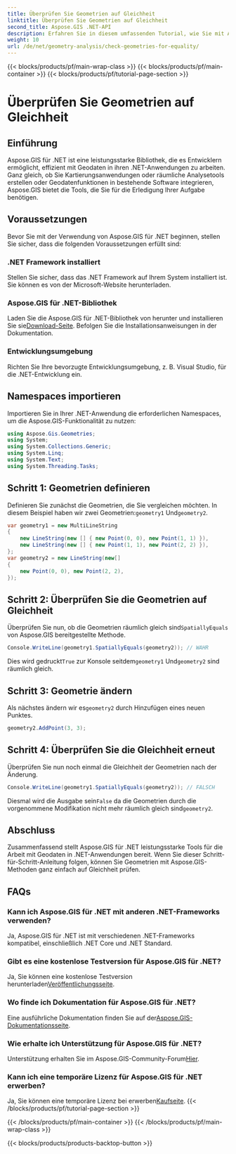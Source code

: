 ```yaml
---
title: Überprüfen Sie Geometrien auf Gleichheit
linktitle: Überprüfen Sie Geometrien auf Gleichheit
second_title: Aspose.GIS .NET-API
description: Erfahren Sie in diesem umfassenden Tutorial, wie Sie mit Aspose.GIS für .NET Geometrien in Ihren .NET-Anwendungen auf Gleichheit prüfen.
weight: 10
url: /de/net/geometry-analysis/check-geometries-for-equality/
---
```


{{< blocks/products/pf/main-wrap-class >}}
{{< blocks/products/pf/main-container >}}
{{< blocks/products/pf/tutorial-page-section >}}

# Überprüfen Sie Geometrien auf Gleichheit

## Einführung
Aspose.GIS für .NET ist eine leistungsstarke Bibliothek, die es Entwicklern ermöglicht, effizient mit Geodaten in ihren .NET-Anwendungen zu arbeiten. Ganz gleich, ob Sie Kartierungsanwendungen oder räumliche Analysetools erstellen oder Geodatenfunktionen in bestehende Software integrieren, Aspose.GIS bietet die Tools, die Sie für die Erledigung Ihrer Aufgabe benötigen.
## Voraussetzungen
Bevor Sie mit der Verwendung von Aspose.GIS für .NET beginnen, stellen Sie sicher, dass die folgenden Voraussetzungen erfüllt sind:
### .NET Framework installiert
Stellen Sie sicher, dass das .NET Framework auf Ihrem System installiert ist. Sie können es von der Microsoft-Website herunterladen.
### Aspose.GIS für .NET-Bibliothek
 Laden Sie die Aspose.GIS für .NET-Bibliothek von herunter und installieren Sie sie[Download-Seite](https://releases.aspose.com/gis/net/). Befolgen Sie die Installationsanweisungen in der Dokumentation.
### Entwicklungsumgebung
Richten Sie Ihre bevorzugte Entwicklungsumgebung, z. B. Visual Studio, für die .NET-Entwicklung ein.

## Namespaces importieren
Importieren Sie in Ihrer .NET-Anwendung die erforderlichen Namespaces, um die Aspose.GIS-Funktionalität zu nutzen:
```csharp
using Aspose.Gis.Geometries;
using System;
using System.Collections.Generic;
using System.Linq;
using System.Text;
using System.Threading.Tasks;
```

## Schritt 1: Geometrien definieren
Definieren Sie zunächst die Geometrien, die Sie vergleichen möchten. In diesem Beispiel haben wir zwei Geometrien:`geometry1` Und`geometry2`.
```csharp
var geometry1 = new MultiLineString
{
    new LineString(new [] { new Point(0, 0), new Point(1, 1) }),
    new LineString(new [] { new Point(1, 1), new Point(2, 2) }),
};
var geometry2 = new LineString(new[]
{
    new Point(0, 0), new Point(2, 2),
});
```
## Schritt 2: Überprüfen Sie die Geometrien auf Gleichheit
 Überprüfen Sie nun, ob die Geometrien räumlich gleich sind`SpatiallyEquals` von Aspose.GIS bereitgestellte Methode.
```csharp
Console.WriteLine(geometry1.SpatiallyEquals(geometry2)); // WAHR
```
 Dies wird gedruckt`True` zur Konsole seitdem`geometry1` Und`geometry2` sind räumlich gleich.
## Schritt 3: Geometrie ändern
 Als nächstes ändern wir es`geometry2` durch Hinzufügen eines neuen Punktes.
```csharp
geometry2.AddPoint(3, 3);
```
## Schritt 4: Überprüfen Sie die Gleichheit erneut
Überprüfen Sie nun noch einmal die Gleichheit der Geometrien nach der Änderung.
```csharp
Console.WriteLine(geometry1.SpatiallyEquals(geometry2)); // FALSCH
```
 Diesmal wird die Ausgabe sein`False` da die Geometrien durch die vorgenommene Modifikation nicht mehr räumlich gleich sind`geometry2`.

## Abschluss
Zusammenfassend stellt Aspose.GIS für .NET leistungsstarke Tools für die Arbeit mit Geodaten in .NET-Anwendungen bereit. Wenn Sie dieser Schritt-für-Schritt-Anleitung folgen, können Sie Geometrien mit Aspose.GIS-Methoden ganz einfach auf Gleichheit prüfen.
## FAQs
### Kann ich Aspose.GIS für .NET mit anderen .NET-Frameworks verwenden?
Ja, Aspose.GIS für .NET ist mit verschiedenen .NET-Frameworks kompatibel, einschließlich .NET Core und .NET Standard.
### Gibt es eine kostenlose Testversion für Aspose.GIS für .NET?
 Ja, Sie können eine kostenlose Testversion herunterladen[Veröffentlichungsseite](https://releases.aspose.com/).
### Wo finde ich Dokumentation für Aspose.GIS für .NET?
 Eine ausführliche Dokumentation finden Sie auf der[Aspose.GIS-Dokumentationsseite](https://reference.aspose.com/gis/net/).
### Wie erhalte ich Unterstützung für Aspose.GIS für .NET?
 Unterstützung erhalten Sie im Aspose.GIS-Community-Forum[Hier](https://forum.aspose.com/c/gis/33).
### Kann ich eine temporäre Lizenz für Aspose.GIS für .NET erwerben?
 Ja, Sie können eine temporäre Lizenz bei erwerben[Kaufseite](https://purchase.aspose.com/temporary-license/).
{{< /blocks/products/pf/tutorial-page-section >}}

{{< /blocks/products/pf/main-container >}}
{{< /blocks/products/pf/main-wrap-class >}}

{{< blocks/products/products-backtop-button >}}
